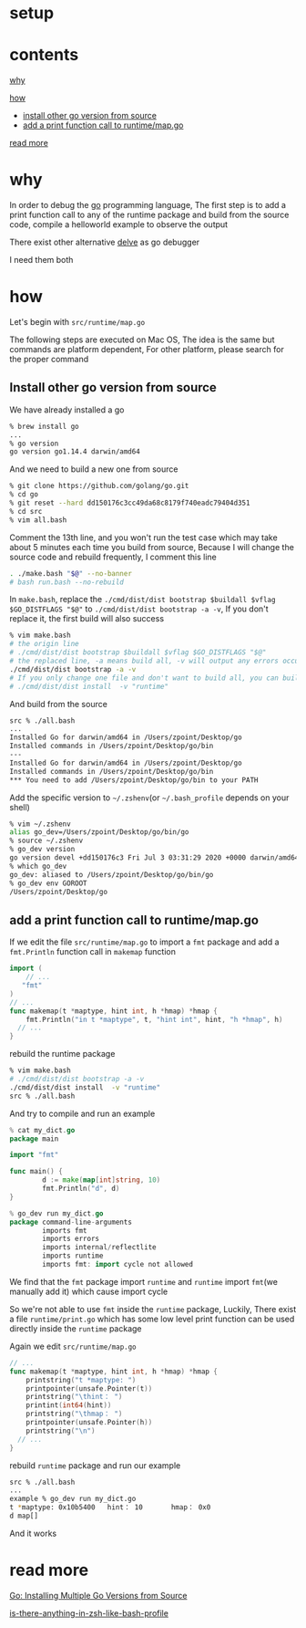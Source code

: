 # setup

# contents

[why](#why)

[how](#how)

* [install other go version from source](#Install-other-go-version-from-source)
* [add a print function call to runtime/map.go](#add-a-print-function-call-to-runtime/map.go)

[read more](#read-more)

# why

In order to debug the [go](https://github.com/golang/go) programming language, The first step is to add a print function call to any of the runtime package and build from the source code, compile a helloworld example to observe the output

There exist other alternative [delve](https://github.com/go-delve/delve) as go debugger

I need them both

# how

Let's begin with ```src/runtime/map.go```

The following steps are executed on Mac OS, The idea is the same but commands are platform dependent, For other platform, please search for the proper command

## Install other go version from source

We have already installed a go

```bash
% brew install go
...
% go version
go version go1.14.4 darwin/amd64
```

And we need to build a new one from source

```bash
% git clone https://github.com/golang/go.git
% cd go
% git reset --hard dd150176c3cc49da68c8179f740eadc79404d351
% cd src
% vim all.bash
```

Comment the 13th line, and you won't run the test case which may take about 5 minutes each time you build from source, Because I will change the source code and rebuild frequently, I comment this line

```bash
. ./make.bash "$@" --no-banner
# bash run.bash --no-rebuild
```

In ```make.bash```, replace the ```./cmd/dist/dist bootstrap $buildall $vflag $GO_DISTFLAGS "$@"``` to ```./cmd/dist/dist bootstrap -a -v```, If you don't replace it, the first build will also success

```bash
% vim make.bash
# the origin line
# ./cmd/dist/dist bootstrap $buildall $vflag $GO_DISTFLAGS "$@"
# the replaced line, -a means build all, -v will output any errors occur
./cmd/dist/dist bootstrap -a -v
# If you only change one file and don't want to build all, you can build a single directory
# ./cmd/dist/dist install  -v "runtime"
```

And build from the source

```bash
src % ./all.bash
...
Installed Go for darwin/amd64 in /Users/zpoint/Desktop/go
Installed commands in /Users/zpoint/Desktop/go/bin
---
Installed Go for darwin/amd64 in /Users/zpoint/Desktop/go
Installed commands in /Users/zpoint/Desktop/go/bin
*** You need to add /Users/zpoint/Desktop/go/bin to your PATH
```

Add the specific version to `~/.zshenv`(or `~/.bash_profile` depends on your shell)

```bash
% vim ~/.zshenv
alias go_dev=/Users/zpoint/Desktop/go/bin/go
% source ~/.zshenv
% go_dev version
go version devel +dd150176c3 Fri Jul 3 03:31:29 2020 +0000 darwin/amd64
% which go_dev
go_dev: aliased to /Users/zpoint/Desktop/go/bin/go
% go_dev env GOROOT
/Users/zpoint/Desktop/go
```

## add a print function call to runtime/map.go

If we edit the file ```src/runtime/map.go``` to import a ```fmt``` package and add a ```fmt.Println``` function call in ```makemap``` function

```go
import (
	// ...
   "fmt"
)
// ...
func makemap(t *maptype, hint int, h *hmap) *hmap {
	fmt.Println("in t *maptype", t, "hint int", hint, "h *hmap", h)
  // ...
}
```

rebuild the runtime package

```bash
% vim make.bash
# ./cmd/dist/dist bootstrap -a -v
./cmd/dist/dist install  -v "runtime"
src % ./all.bash
```

And try to compile and run an example

```go
% cat my_dict.go 
package main

import "fmt"

func main() {
        d := make(map[int]string, 10)
        fmt.Println("d", d)
}

% go_dev run my_dict.go 
package command-line-arguments
        imports fmt
        imports errors
        imports internal/reflectlite
        imports runtime
        imports fmt: import cycle not allowed
```

We find that the `fmt` package import `runtime` and `runtime` import `fmt`(we manually add it) which cause import cycle

So we're not able to use `fmt` inside the `runtime` package, Luckily, There  exist a file `runtime/print.go` which has some low level print function can be used directly inside the  `runtime` package

Again we edit ```src/runtime/map.go```

```go
// ...
func makemap(t *maptype, hint int, h *hmap) *hmap {
	printstring("t *maptype: ")
	printpointer(unsafe.Pointer(t))
	printstring("\thint： ")
	printint(int64(hint))
	printstring("\thmap： ")
	printpointer(unsafe.Pointer(h))
	printstring("\n")
  // ...
}
```

rebuild `runtime` package and run our example

```bash
src % ./all.bash
...
example % go_dev run my_dict.go
t *maptype: 0x10b5400   hint： 10       hmap： 0x0
d map[]
```

And it works

# read more

[Go: Installing Multiple Go Versions from Source](https://medium.com/@vCabbage/go-installing-multiple-go-versions-from-source-db5573067c)

[is-there-anything-in-zsh-like-bash-profile](https://stackoverflow.com/questions/23090390/is-there-anything-in-zsh-like-bash-profile)

